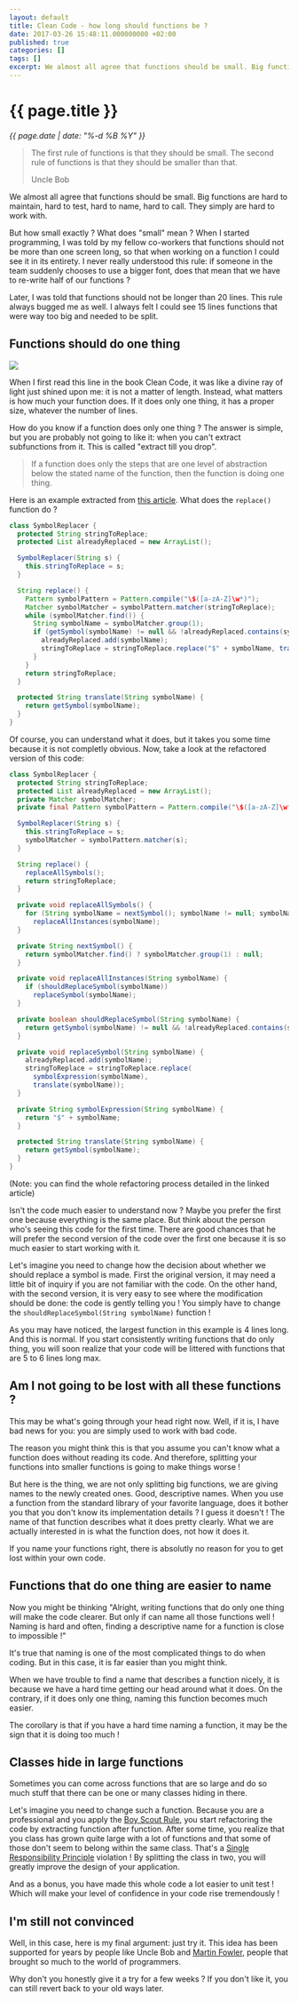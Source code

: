 ```yaml
---
layout: default
title: Clean Code - how long should functions be ?
date: 2017-03-26 15:48:11.000000000 +02:00
published: true
categories: []
tags: []
excerpt: We almost all agree that functions should be small. Big functions are hard to maintain, hard to test, hard to name, hard to call. They simply are hard to work with. But how small exactly ?
---
```


# {{ page.title }}
_{{ page.date | date: "%-d %B %Y" }}_

> The first rule of functions is that they should be small. The second rule of functions is that they should be smaller than that.
> 
> Uncle Bob

We almost all agree that functions should be small. Big functions are hard to maintain, hard to test, hard to name, hard to call. They simply are hard to work with.

But how small exactly ? What does "small" mean ? When I started programming, I was told by my fellow co-workers that functions should not be more than one screen long, so that when working on a function I could see it in its entirety. I never really understood this rule: if someone in the team suddenly chooses to use a bigger font, does that mean that we have to re-write half of our functions ?

Later, I was told that functions should not be longer than 20 lines. This rule always bugged me as well. I always felt I could see 15 lines functions that were way too big and needed to be split.

## Functions should do one thing

![](/assets/rez-817x1024.jpg)

When I first read this line in the book Clean Code, it was like a divine ray of light just shined upon me: it is not a matter of length. Instead, what matters is how much your function does. If it does only one thing, it has a proper size, whatever the number of lines.

How do you know if a function does only one thing ? The answer is simple, but you are probably not going to like it: when you can't extract subfunctions from it. This is called "extract till you drop".

> If a function does only the steps that are one level of abstraction below the stated name of the function, then the function is doing one thing.

Here is an example extracted from [this article](https://sites.google.com/site/unclebobconsultingllc/one-thing-extract-till-you-drop). What does the `replace()`  
function do ?

```java
class SymbolReplacer { 
  protected String stringToReplace;
  protected List alreadyReplaced = new ArrayList();

  SymbolReplacer(String s) {
    this.stringToReplace = s;
  }

  String replace() {
    Pattern symbolPattern = Pattern.compile("\$([a-zA-Z]\w*)");
    Matcher symbolMatcher = symbolPattern.matcher(stringToReplace);
    while (symbolMatcher.find()) {
      String symbolName = symbolMatcher.group(1);
      if (getSymbol(symbolName) != null && !alreadyReplaced.contains(symbolName)) {
        alreadyReplaced.add(symbolName);
        stringToReplace = stringToReplace.replace("$" + symbolName, translate(symbolName));
      }
    }
    return stringToReplace;
  }

  protected String translate(String symbolName) {
    return getSymbol(symbolName);
  }
}
```

Of course, you can understand what it does, but it takes you some time because it is not completly obvious. Now, take a look at the refactored version of this code:

```java
class SymbolReplacer {
  protected String stringToReplace;
  protected List alreadyReplaced = new ArrayList();
  private Matcher symbolMatcher;
  private final Pattern symbolPattern = Pattern.compile("\$([a-zA-Z]\w*)");

  SymbolReplacer(String s) {
    this.stringToReplace = s;
    symbolMatcher = symbolPattern.matcher(s);
  }

  String replace() {
    replaceAllSymbols();
    return stringToReplace;
  }

  private void replaceAllSymbols() {
    for (String symbolName = nextSymbol(); symbolName != null; symbolName = nextSymbol())
      replaceAllInstances(symbolName);
  }

  private String nextSymbol() {
    return symbolMatcher.find() ? symbolMatcher.group(1) : null;
  }

  private void replaceAllInstances(String symbolName) {
    if (shouldReplaceSymbol(symbolName))
      replaceSymbol(symbolName);
  }

  private boolean shouldReplaceSymbol(String symbolName) {
    return getSymbol(symbolName) != null && !alreadyReplaced.contains(symbolName);
  }

  private void replaceSymbol(String symbolName) {
    alreadyReplaced.add(symbolName);
    stringToReplace = stringToReplace.replace(
      symbolExpression(symbolName), 
      translate(symbolName));
  }

  private String symbolExpression(String symbolName) {
    return "$" + symbolName;
  }

  protected String translate(String symbolName) {
    return getSymbol(symbolName);
  }
}
```

(Note: you can find the whole refactoring process detailed in the linked article)

Isn't the code much easier to understand now ? Maybe you prefer the first one because everything is the same place. But think about the person who's seeing this code for the first time. There are good chances that he will prefer the second version of the code over the first one because it is so much easier to start working with it.

Let's imagine you need to change how the decision about whether we should replace a symbol is made. First the original version, it may need a little bit of inquiry if you are not familiar with the code. On the other hand, with the second version, it is very easy to see where the modification should be done: the code is gently telling you ! You simply have to change the `shouldReplaceSymbol(String symbolName)` function !

As you may have noticed, the largest function in this example is 4 lines long. And this is normal. If you start consistently writing functions that do only thing, you will soon realize that your code will be littered with functions that are 5 to 6 lines long max.

## Am I not going to be lost with all these functions ?

This may be what's going through your head right now. Well, if it is, I have bad news for you: you are simply used to work with bad code.

The reason you might think this is that you assume you can't know what a function does without reading its code. And therefore, splitting your functions into smaller functions is going to make things worse !

But here is the thing, we are not only splitting big functions, we are giving names to the newly created ones. Good, descriptive names. When you use a function from the standard library of your favorite language, does it bother you that you don't know its implementation details ? I guess it doesn't ! The name of that function describes what it does pretty clearly. What we are actually interested in is what the function does, not how it does it.

If you name your functions right, there is absolutly no reason for you to get lost within your own code.

## Functions that do one thing are easier to name

Now you might be thinking "Alright, writing functions that do only one thing will make the code clearer. But only if can name all those functions well ! Naming is hard and often, finding a descriptive name for a function is close to impossible !"

It's true that naming is one of the most complicated things to do when coding. But in this case, it is far easier than you might think.

When we have trouble to find a name that describes a function nicely, it is because we have a hard time getting our head around what it does. On the contrary, if it does only one thing, naming this function becomes much easier.

The corollary is that if you have a hard time naming a function, it may be the sign that it is doing too much !

## Classes hide in large functions

Sometimes you can come across functions that are so large and do so much stuff that there can be one or many classes hiding in there.

Let's imagine you need to change such a function. Because you are a professional and you apply the [Boy Scout Rule](http://www.informit.com/articles/article.aspx?p=1235624&seqNum=6), you start refactoring the code by extracting function after function. After some time, you realize that you class has grown quite large with a lot of functions and that some of those don't seem to belong within the same class. That's a [Single Responsibility Principle](https://drive.google.com/file/d/0ByOwmqah_nuGNHEtcU5OekdDMkk/view) violation ! By splitting the class in two, you will greatly improve the design of your application.

And as a bonus, you have made this whole code a lot easier to unit test ! Which will make your level of confidence in your code rise tremendously !

## I'm still not convinced

Well, in this case, here is my final argument: just try it. This idea has been supported for years by people like Uncle Bob and [Martin Fowler](https://martinfowler.com/bliki/FunctionLength.html), people that brought so much to the world of programmers.

Why don't you honestly give it a try for a few weeks ? If you don't like it, you can still revert back to your old ways later.

